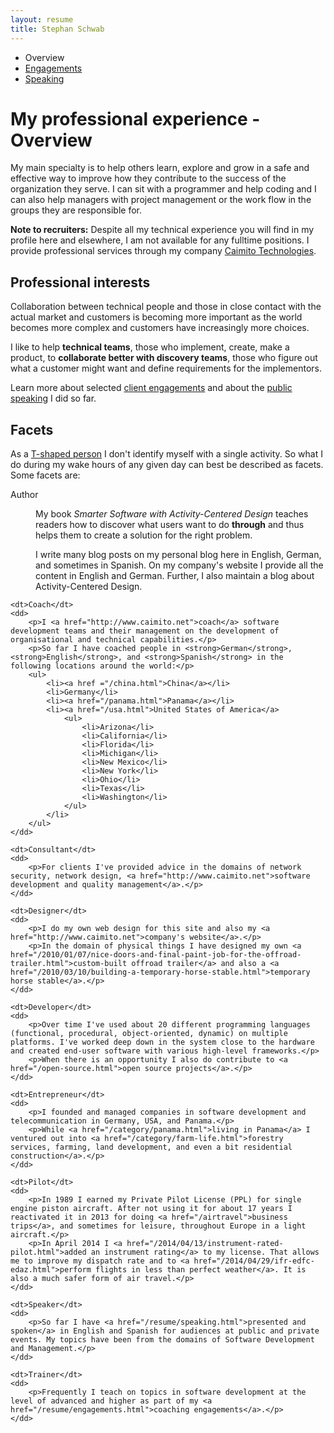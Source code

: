 ```yaml
---
layout: resume
title: Stephan Schwab
---
```

<ul class="categories horizontal">
	<li>Overview</li>
	<li><a href="engagements.html">Engagements</a></li>
	<li><a href="speaking.html">Speaking</a></li>
</ul>

# My professional experience - Overview
My main specialty is to help others learn, explore and grow in a safe and effective way to improve how they contribute to the success of the organization they serve. I can sit with a programmer and help coding and I can also help managers with project management or the work flow in the groups they are responsible for.

**Note to recruiters:** Despite all my technical experience you will find in my profile here and elsewhere, I am not available for any fulltime positions. I provide professional services through my company [Caimito Technologies](http://www.caimito.net).

## Professional interests
Collaboration between technical people and those in close contact with the actual market and customers is becoming more important as the world becomes more complex and customers have increasingly more choices.

I like to help **technical teams**, those who implement, create, make a product, to **collaborate better with discovery teams**, those who figure out what a customer might want and define requirements for the implementors.

Learn more about selected <a href="engagements.html">client engagements</a> and about the <a href="speaking.html">public speaking</a> I did so far.

## Facets
As a [T-shaped person](http://en.wikipedia.org/wiki/T-shaped_skills) I don't identify myself with a single activity. So what I do during my wake hours of any given day can best be described as facets. Some facets are:

<dl class="resume">
	<dt>Author</dt>
	<dd>
		<p>My book <em>Smarter Software with Activity-Centered Design</em> teaches readers how to discover what users want to do <strong>through</strong> and thus helps them to create a solution for the right problem.</p>
		<p>I write many blog posts on my personal blog here in English, German, and sometimes in Spanish. On my company's website I provide all the content in English and German. Further, I also maintain a blog about Activity-Centered Design.</p>
	</dd>

	<dt>Coach</dt>
	<dd>
		<p>I <a href="http://www.caimito.net">coach</a> software development teams and their management on the development of organisational and technical capabilities.</p>
		<p>So far I have coached people in <strong>German</strong>, <strong>English</strong>, and <strong>Spanish</strong> in the following locations around the world:</p>
		<ul>
			<li><a href ="/china.html">China</a></li>
			<li>Germany</li>
			<li><a href="/panama.html">Panama</a></li>
			<li><a href="/usa.html">United States of America</a>
				<ul>
					<li>Arizona</li>
					<li>California</li>
					<li>Florida</li>
					<li>Michigan</li>
					<li>New Mexico</li>
					<li>New York</li>
					<li>Ohio</li>
					<li>Texas</li>
					<li>Washington</li>
				</ul>
			</li>
		</ul>
	</dd>

	<dt>Consultant</dt>
	<dd>
		<p>For clients I've provided advice in the domains of network security, network design, <a href="http://www.caimito.net">software development and quality management</a>.</p>
	</dd>

	<dt>Designer</dt>
	<dd>
		<p>I do my own web design for this site and also my <a href="http://www.caimito.net">company's website</a>.</p>
		<p>In the domain of physical things I have designed my own <a href="/2010/01/07/nice-doors-and-final-paint-job-for-the-offroad-trailer.html">custom-built offroad trailer</a> and also a <a href="/2010/03/10/building-a-temporary-horse-stable.html">temporary horse stable</a>.</p>
	</dd>

	<dt>Developer</dt>
	<dd>
		<p>Over time I've used about 20 different programming languages (functional, procedural, object-oriented, dynamic) on multiple platforms. I've worked deep down in the system close to the hardware and created end-user software with various high-level frameworks.</p>
		<p>When there is an opportunity I also do contribute to <a href="/open-source.html">open source projects</a>.</p>
	</dd>

	<dt>Entrepreneur</dt>
	<dd>
		<p>I founded and managed companies in software development and telecommunication in Germany, USA, and Panama.</p>
		<p>While <a href="/category/panama.html">living in Panama</a> I ventured out into <a href="/category/farm-life.html">forestry services, farming, land development, and even a bit residential construction</a>.</p>
	</dd>

	<dt>Pilot</dt>
	<dd>
		<p>In 1989 I earned my Private Pilot License (PPL) for single engine piston aircraft. After not using it for about 17 years I reactivated it in 2013 for doing <a href="/airtravel">business trips</a>, and sometimes for leisure, throughout Europe in a light aircraft.</p>
		<p>In April 2014 I <a href="/2014/04/13/instrument-rated-pilot.html">added an instrument rating</a> to my license. That allows me to improve my dispatch rate and to <a href="/2014/04/29/ifr-edfc-edaz.html">perform flights in less than perfect weather</a>. It is also a much safer form of air travel.</p>
	</dd>

	<dt>Speaker</dt>
	<dd>
		<p>So far I have <a href="/resume/speaking.html">presented and spoken</a> in English and Spanish for audiences at public and private events. My topics have been from the domains of Software Development and Management.</p>
	</dd>
	
	<dt>Trainer</dt>
	<dd>
		<p>Frequently I teach on topics in software development at the level of advanced and higher as part of my <a href="/resume/engagements.html">coaching engagements</a>.</p>
	</dd>
</dl>

